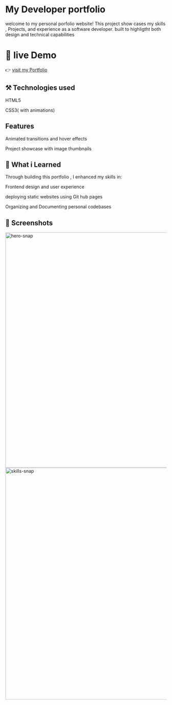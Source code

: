 # My Developer portfolio

welcome to my personal porfolio website! This project show cases my skills , Projects, and experience
as a software developer. built to highligtht both design and technical capabilities 

# 🚀 live Demo

👉 [visit my Portfolio](https://perrymason12.github.io/portfolio/)

## ⚒ Technologies used 

HTML5

CSS3( with animations)

## Features 

Animated transitions and hover effects

Project showcase with image thumbnails 

## 🧠 What i Learned 

Through building this portfolio , I enhanced my skills in:

Frontend design and user experience

deploying static websites using Git hub pages

Organizing and Documenting personal codebases

## 📸 Screenshots

<img width="1570" height="734" alt="hero-snap" src="https://github.com/user-attachments/assets/5943ceab-7203-48ad-a586-f573b2532236" />
<img width="1556" height="724" alt="skills-snap" src="https://github.com/user-attachments/assets/32b0477d-8678-4e01-9344-1cb4f9d638a2" />

